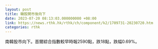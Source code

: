 ```yaml
---
layout: post
title: 韓股開市後向下
date: 2023-07-20 08:13:03.000000000 +08:00
link: https://news.rthk.hk/rthk/ch/component/k2/1709731-20230720.htm
categories: rthk
---
```


南韓股市向下。首爾綜合指數較早時報2590點，跌18點，跌幅0.69%。
